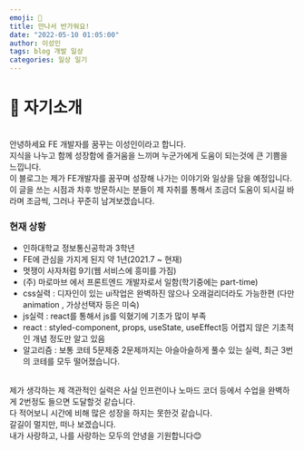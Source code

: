 ```yaml
---
emoji: 👋
title: 만나서 반가워요!
date: "2022-05-10 01:05:00"
author: 이성인
tags: blog 개발 일상
categories: 일상 일기
---
```


# 👋 자기소개
<br>
안녕하세요 FE 개발자를 꿈꾸는 이성인이라고 합니다.
<br>
지식을 나누고 함께 성장함에 즐거움을 느끼며 누군가에게 도움이 되는것에 큰 기쁨을 느낍니다.
<br>
이 블로그는 제가 FE개발자를 꿈꾸며 성장해 나가는 이야기와 일상을 담을 예정입니다.

<br>
이 글을 쓰는 시점과 차후 방문하시는 분들이 제 자취를 통해서 조금더 도움이 되시길 바라며 조금씩, 그러나 꾸준히 남겨보겠습니다. 

### 현재 상황
 - 인하대학교 정보통신공학과 3학년
 - FE에 관심을 가지게 된지 약 1년(2021.7 ~ 현재)
 - 멋쟁이 사자처럼 9기(웹 서비스에 흥미를 가짐)
 - (주) 마로마브 에서 프론트엔드 개발자로서 일함(학기중에는 part-time)
 - css실력 : 디자인이 있는 ui작업은 완벽하진 않으나 오래걸리더라도 가능한편 (다만 animation , 가상선택자 등은 미숙)
 - js실력 : react를 통해서 js를 익혔기에 기초가 많이 부족
 - react : styled-component, props, useState, useEffect등 어렵지 않은 기초적인 개념 정도만 알고 있음
 - 알고리즘 : 보통 코테 5문제중 2문제까지는 아슬아슬하게 풀수 있는 실력, 최근 3번의 코테를 모두 떨어졌습니다.
 <br>
 제가 생각하는 제 객관적인 실력은 사실 인프런이나 노마드 코더 등에서 수업을 완벽하게 2번정도 들으면 도달할것 같습니다. 
<br>
다 적어보니 시간에 비해 많은 성장을 하지는 못한것 같습니다. 
<br> 
갈길이 멀지만, 떠나 보겠습니다.
<br>
내가 사랑하고, 나를 사랑하는 모두의 안녕을 기원합니다😊
